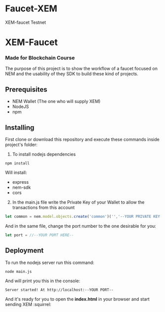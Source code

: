 # Faucet-XEM
XEM-faucet Testnet
# XEM-Faucet
### Made for Blockchain Course
The purpose of this project is to show the workflow of a faucet focused on NEM and the usability of they SDK to build these kind of projects.  


## Prerequisites
* NEM Wallet (The one who will supply XEM)
* NodeJS
* npm


## Installing
First clone or download this repository and execute these commands inside project's folder: 

1. To install nodejs dependencies
```
npm install
```
Will install:
  * express
  * nem-sdk
  * cors

2. In the main.js file write the Private Key of your Wallet to allow the transactions from this account
```javascript
let common = nem.model.objects.create('common')('','--YOUR PRIVATE KEY HERE--');
```
  And in the same file, change the port number to the one desirable for you:
```javascript
let port = //--YOUR PORT HERE-- 
```
  

## Deployment
To run the nodejs server run this command:

```
node main.js
```
And will print you this in the console:
 ```
 Server started! At http://localhost:--YOUR PORT--
 ```
And it's ready for you to open the **index.html** in your browser and start sending XEM :squirrel:
